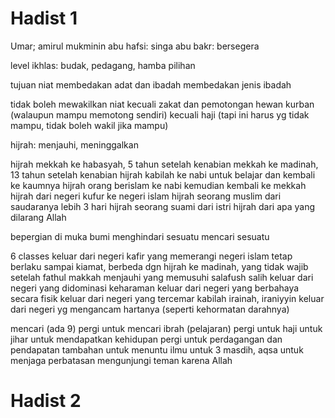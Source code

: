 # Hadist 1
Umar; amirul mukminin
  abu hafsi: singa
abu bakr: bersegera

level ikhlas:
  budak, pedagang, hamba pilihan

tujuan niat
  membedakan adat dan ibadah
  membedakan jenis ibadah

tidak boleh mewakilkan niat
  kecuali zakat dan pemotongan hewan kurban (walaupun mampu memotong sendiri)
  kecuali haji (tapi ini harus yg tidak mampu, tidak boleh wakil jika mampu)

hijrah: menjauhi, meninggalkan

hijrah
  mekkah ke habasyah, 5 tahun setelah kenabian
  mekkah ke madinah, 13 tahun setelah kenabian
  hijrah kabilah ke nabi untuk belajar dan kembali ke kaumnya
  hijrah orang berislam ke nabi kemudian kembali ke mekkah
  hijrah dari negeri kufur ke negeri islam
  hijrah seorang muslim dari saudaranya lebih 3 hari
  hijrah seorang suami dari istri
  hijrah dari apa yang dilarang Allah

bepergian di muka bumi
  menghindari sesuatu
  mencari sesuatu

  6 classes
  keluar dari negeri kafir yang memerangi negeri islam
    tetap berlaku sampai kiamat,
    berbeda dgn hijrah ke madinah, yang tidak wajib setelah fathul makkah
  menjauhi yang memusuhi salafush salih
  keluar dari negeri yang didominasi keharaman
  keluar dari negeri yang berbahaya secara fisik
  keluar dari negeri yang tercemar
    kabilah irainah, iraniyyin
  keluar dari negeri yg mengancam hartanya (seperti kehormatan darahnya)

  mencari (ada 9)
  pergi untuk mencari ibrah (pelajaran)
  pergi untuk haji
  untuk jihar
  untuk mendapatkan kehidupan
  pergi untuk perdagangan dan pendapatan tambahan
  untuk menuntu ilmu
  untuk 3 masdih, aqsa
  untuk menjaga perbatasan
  mengunjungi teman karena Allah

# Hadist 2

